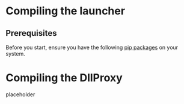 # Compiling the launcher
## Prerequisites

Before you start, ensure you have the following [pip packages](/launcher/QTLauncher/requirements.txt) on your system.

# Compiling the DllProxy

placeholder
